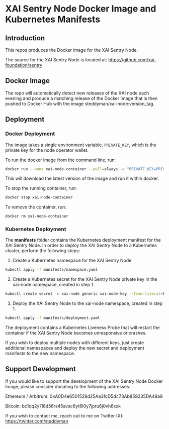 # XAI Sentry Node Docker Image and Kubernetes Manifests

## Introduction

This repos produces the Docker image for the XAI Sentry Node.

The source for the XAI Sentry Node is located at:
https://github.com/xai-foundation/sentry

## Docker Image

The repo will automatically detect new releases of the XAI node each evening and produce a matching release of the Docker Image that is then pushed to Docker Hub with the image steddyman/xai-node:version_tag.

## Deployment

### Docker Deployment

The image takes a single environment variable, `PRIVATE_KEY`, which is the private key for the node operator wallet.

To run the docker image from the command line, run:

```bash
docker run --name xai-node-container --pull=always -e "PRIVATE_KEY=PRIVATE_KEY_VALUE" steddyman/xai-node:latest
```

This will download the latest version of the image and run it within docker.  

To stop the running container, run:

```bash
docker stop xai-node-container
```

To remove the container, run:

```bash
docker rm xai-node-container
```

### Kubernetes Deployment

The **manifests** folder contains the Kubernetes deployment manifest for the XAI Sentry Node.  In order to deploy the XAI Sentry Node to a Kubernetes cluster, perform the following steps:

1. Create a Kubernetes namespace for the XAI Sentry Node

```bash
kubectl apply -f manifests/namespace.yaml
```

2. Create a Kubernetes secret for the XAI Sentry Node private key in the xai-node namespace, created in step 1.

```bash
kubectl create secret -n xai-node generic xai-node-key --from-literal=PRIVATE_KEY='your_private_key_here'
```

3. Deploy the XAI Sentry Node to the xai-node namespace, created in step 1.

```bash
kubectl apply -f manifests/deployment.yaml
```

The deployment contains a Kubernetes Liveness Probe that will restart the container if the XAI Sentry Node becomes unresponsive or crashes.

If you wish to deploy multiple nodes with different keys, just create additional namespaces and deploy the new secret and deployment manifests to the new namespace.

## Support Development

If you would like to support the development of the XAI Sentry Node Docker Image, please consider donating to the following addresses:

Ethereum / Arbitrum: 0xA0D4e6501529d25Aa3fcD5d473Ab859235DA49a9

Bitcoin: bc1qq2y7l8d56rs45avsc6yt6l0y7jpru6j0vh6xxk

If you wish to contact me, reach out to me on Twitter (X): https://twitter.com/steddyman
